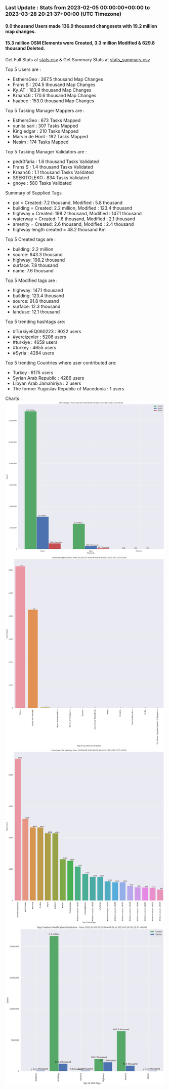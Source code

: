 ### Last Update : Stats from 2023-02-05 00:00:00+00:00 to 2023-03-28 20:21:37+00:00 (UTC Timezone)

#### 9.0 thousand Users made 136.9 thousand changesets with 19.2 million map changes.
#### 15.3 million OSM Elements were Created, 3.3 million Modified & 629.8 thousand Deleted.
Get Full Stats at [stats.csv](/stats/turkeyeq/Daily/stats.csv)
 & Get Summary Stats at [stats_summary.csv](/stats/turkeyeq/Daily/stats_summary.csv)

Top 5 Users are : 
- EsthersGeo : 267.5 thousand Map Changes
- Frans S : 204.5 thousand Map Changes
- Ky_AT : 183.9 thousand Map Changes
- Kraan46 : 170.6 thousand Map Changes
- haabee : 153.0 thousand Map Changes

Top 5 Tasking Manager Mappers are : 
- EsthersGeo : 673 Tasks Mapped
- yunita sari : 307 Tasks Mapped
- King edgar : 210 Tasks Mapped
- Marvin de Hont : 192 Tasks Mapped
- Nesim : 174 Tasks Mapped

Top 5 Tasking Manager Validators are : 
- pedr0faria : 1.6 thousand Tasks Validated
- Frans S : 1.4 thousand Tasks Validated
- Kraan46 : 1.1 thousand Tasks Validated
- SSEKITOLEKO : 834 Tasks Validated
- gnoye : 580 Tasks Validated

Summary of Supplied Tags
- poi = Created: 7.2 thousand, Modified : 5.8 thousand
- building = Created: 2.2 million, Modified : 123.4 thousand
- highway = Created: 198.2 thousand, Modified : 147.1 thousand
- waterway = Created: 1.6 thousand, Modified : 2.1 thousand
- amenity = Created: 2.6 thousand, Modified : 2.4 thousand
- highway length created = 48.2 thousand Km


Top 5 Created tags are :
- building: 2.2 million
- source: 643.3 thousand
- highway: 198.2 thousand
- surface: 7.8 thousand
- name: 7.6 thousand


Top 5 Modified tags are :
- highway: 147.1 thousand
- building: 123.4 thousand
- source: 91.8 thousand
- surface: 12.3 thousand
- landuse: 12.1 thousand


Top 5 trending hashtags are:
- #TürkiyeEQ060223 : 9022 users
- #yercizenler : 5206 users
- #turkiye : 4659 users
- #turkey : 4655 users
- #Syria : 4284 users


Top 5 trending Countries where user contributed are:
- Turkey : 6175 users
- Syrian Arab Republic : 4286 users
- Libyan Arab Jamahiriya : 2 users
- The former Yugoslav Republic of Macedonia : 1 users


 Charts : 
![Alt text](./stats_osm_changes.png) 
![Alt text](./stats_users_per_country.png) 
![Alt text](./stats_users_per_hashtag.png) 
![Alt text](./stats_tags.png) 
